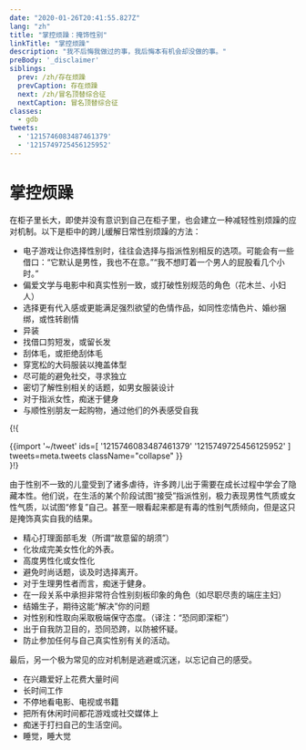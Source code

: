 ```yaml
---
date: "2020-01-26T20:41:55.827Z"
lang: "zh"
title: "掌控烦躁：掩饰性别"
linkTitle: "掌控烦躁"
description: "我不后悔我做过的事，我后悔本有机会却没做的事。"
preBody: '_disclaimer'
siblings:
  prev: /zh/存在烦躁
  prevCaption: 存在烦躁
  next: /zh/冒名顶替综合征
  nextCaption: 冒名顶替综合征
classes:
  - gdb
tweets:
  - '1215746083487461379'
  - '1215749725456125952'
---
```


# 掌控烦躁

在柜子里长大，即使并没有意识到自己在柜子里，也会建立一种减轻性别烦躁的应对机制。以下是柜中的跨儿缓解日常性别烦躁的方法：

- 电子游戏让你选择性别时，往往会选择与指派性别相反的选项。可能会有一些借口：“它默认是男性，我也不在意。”“我不想盯着一个男人的屁股看几个小时。”
- 偏爱文学与电影中和真实性别一致，或打破性别规范的角色（花木兰、小妇人）
- 选择更有代入感或更能满足强烈欲望的色情作品，如同性恋情色片、婚纱捆绑，或性转剧情
- 异装
- 找借口剪短发，或留长发
- 刮体毛，或拒绝刮体毛
- 穿宽松的大码服装以掩盖体型
- 尽可能的避免社交，寻求独立
- 密切了解性别相关的话题，如男女服装设计
- 对于指派女性，痴迷于健身
- 与顺性别朋友一起购物，通过他们的外表感受自我

{!{ <div class="gutter">{{import '~/tweet' ids=[
  '1215746083487461379'
  '1215749725456125952'
] tweets=meta.tweets className="collapse" }}</div> }!}

由于性别不一致的儿童受到了诸多虐待，许多跨儿出于需要在成长过程中学会了隐藏本性。他们说，在生活的某个阶段试图“接受”指派性别，极力表现男性气质或女性气质，以试图“修复”自己。甚至一眼看起来都是有毒的性别气质倾向，但是这只是掩饰真实自我的结果。

- 精心打理面部毛发（所谓“故意留的胡须”）
- 化妆成完美女性化的外表。
- 高度男性化或女性化
- 避免时尚话题，谈及时选择离开。
- 对于生理男性者而言，痴迷于健身。
- 在一段关系中承担非常符合性别刻板印象的角色（如尽职尽责的端庄主妇）
- 结婚生子，期待这能“解决”你的问题
- 对性别和性取向采取极端保守态度。（译注：“恐同即深柜”）
- 出于自我防卫目的，恐同恐跨，以防被怀疑。
- 防止参加任何与自己真实性别有关的活动。

最后，另一个极为常见的应对机制是逃避或沉迷，以忘记自己的感受。

- 在兴趣爱好上花费大量时间
- 长时间工作
- 不停地看电影、电视或书籍
- 把所有休闲时间都花游戏或社交媒体上
- 痴迷于打扫自己的生活空间。
- 睡觉，睡大觉
